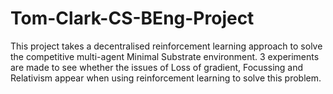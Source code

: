 # Tom-Clark-CS-BEng-Project

This project takes a decentralised reinforcement learning approach to solve the competitive multi-agent Minimal Substrate environment.
3 experiments are made to see whether the issues of Loss of gradient, Focussing and Relativism appear when using reinforcement learning to solve this problem.
